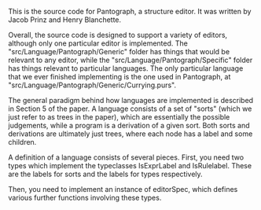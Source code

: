 This is the source code for Pantograph, a structure editor.
It was written by Jacob Prinz and Henry Blanchette.

Overall, the source code is designed to support a variety of editors, although only one particular editor is implemented.
The "src/Language/Pantograph/Generic" folder has things that would be relevant to any editor, while the
"src/Language/Pantograph/Specific" folder has things relevant to particular languages. The only particular language that
we ever finished implementing is the one used in Pantograph, at "src/Language/Pantograph/Generic/Currying.purs".


The general paradigm behind how languages are implemented is described in Section 5 of the paper.
A language consists of a set of "sorts" (which we just refer to as trees in the paper), which are essentially
the possible judgements, while a program is a derivation of a given sort.
Both sorts and derivations are ultimately just trees, where each node has a label and some children.

A definition of a language consists of several pieces.
First, you need two types which implement the typeclasses IsExprLabel and IsRulelabel.
These are the labels for sorts and the labels for types respectively.

Then, you need to implement an instance of editorSpec, which defines various further functions involving these types.
